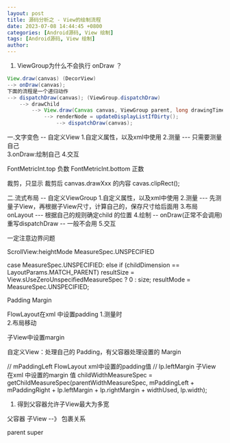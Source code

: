 ```yaml
---
layout: post
title: 源码分析之 - View的绘制流程
date: 2023-07-08 14:44:45 +0800
categories: [Android源码, View 绘制]
tags: [Android源码, View 绘制]
author: 
---
```






1. ViewGroup为什么不会执行 onDraw ？

```java
View.draw(canvas) (DecorView)
--> onDraw(canvas);
下面的流程是一个递归动作
--> dispatchDraw(canvas); (ViewGroup.dispatchDraw)
	--> drawChild
		--> View.draw(Canvas canvas, ViewGroup parent, long drawingTime)
			--> renderNode = updateDisplayListIfDirty();
				--> dispatchDraw(canvas);
```



一.文字变色 -- 自定义View
1.自定义属性，以及xml中使用
2.测量 --- 只需要测量自己  
3.onDraw:绘制自己
4.交互



FontMetricInt.top  负数
FontMetricInt.bottom  正数

裁剪，只显示 裁剪后 canvas.drawXxx 的内容
cavas.clipRect();

二.流式布局 -- 自定义ViewGroup
1.自定义属性，以及xml中使用
2.测量 --- 先测量子View，再根据子View尺寸，计算自己的，保存尺寸给后面用
3.布局 onLayout --- 根据自己的规则确定child 的位置
4.绘制 -- onDraw(正常不会调用) 重写dispatchDraw -- 一般不会用
5.交互

一定注意边界问题

ScrollView:heightMode MeasureSpec.UNSPECIFIED


case MeasureSpec.UNSPECIFIED:
	else if (childDimension == LayoutParams.MATCH_PARENT) 
		resultSize = View.sUseZeroUnspecifiedMeasureSpec ? 0 : size;
                resultMode = MeasureSpec.UNSPECIFIED;


Padding  Margin


FlowLayout在xml 中设置padding
1.测量时  
2.布局移动


子View中设置margin

自定义View：处理自己的 Padding，有父容器处理设置的 Margin

// mPaddingLeft FlowLayout xml中设置的padding值
// lp.leftMargin 子View 在xml 中设置的margin 值
childWidthMeasureSpec = getChildMeasureSpec(parentWidthMeasureSpec,
                mPaddingLeft + mPaddingRight + lp.leftMargin + lp.rightMargin
                        + widthUsed, lp.width);

1. 得到父容器允许子View最大为多宽



父容器   子View   --》 包裹关系

parent   super  
